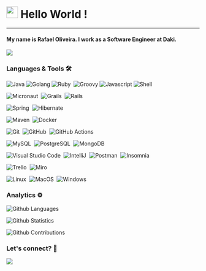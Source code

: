 <h1><img src="https://emojis.slackmojis.com/emojis/images/1531849430/4246/blob-sunglasses.gif?1531849430" width="30"/>
Hello World ! </h1> <hr>

#### My name is <b>Rafael Oliveira</b>. I work as a Software Engineer at <b>Daki</b>.

![](http://estruyf-github.azurewebsites.net/api/VisitorHit?user=oliveira-a-rafael&repo=oliveira-a-rafael&countColorcountColor)

### Languages & Tools 🛠  

![Java](https://img.shields.io/badge/-Java-05122A?style=flat&logo=Java&logoColor=red&color=FFFCAE)&nbsp;![Golang](https://img.shields.io/badge/-Golang-05122A?style=flat&logo=go&color=FFFCAE)&nbsp;![Ruby](https://img.shields.io/badge/-Ruby-05122A?style=flat&logo=ruby&logoColor=red&color=FFFCAE)&nbsp;  ![Groovy](https://img.shields.io/badge/-Groovy-05122A?style=flat&logo=groovy&color=FFFCAE)&nbsp;![Javascript](https://img.shields.io/badge/-Javascript-05122A?style=flat&logo=javascript&color=FFFCAE)&nbsp;![Shell](https://img.shields.io/badge/Shell-05122A?style=flat&logo=gnu-bash&color=FFFCAE)&nbsp;

![Micronaut](https://img.shields.io/badge/-Micronaut-05122A?style=flat&logo=micronaut)&nbsp;
![Grails](https://img.shields.io/badge/-Grails-05122A?style=flat&logo=grails
)&nbsp;
![Rails](https://img.shields.io/badge/-Rails-05122A?style=flat&logo=rubyonrails)&nbsp;

![Spring](https://img.shields.io/badge/-Spring-05122A?style=flat&logo=spring
)&nbsp;
![Hibernate](https://img.shields.io/badge/-Hibernate-05122A?style=flat&logo=hibernate
)&nbsp;

![Maven](https://img.shields.io/badge/-Maven-05122A?style=flat&logo=apache-maven
)&nbsp;
![Docker](https://img.shields.io/badge/-Docker-05122A?style=flat&logo=docker&logoColor=whitte)&nbsp;

![Git](https://img.shields.io/badge/-Git-05122A?style=flat&logo=git)&nbsp;
![GitHub](https://img.shields.io/badge/-GitHub-05122A?style=flat&logo=github)&nbsp;
![GitHub Actions](https://img.shields.io/badge/GitHub%20Actions%20-05122A?style=flat&logo=github-actions
)&nbsp;

![MySQL](https://img.shields.io/badge/-MySQL-05122A?style=flat&logo=mysql
)&nbsp;
![PostgreSQL](https://img.shields.io/badge/-PostgreSQL-05122A?style=flat&logo=postgresql)&nbsp;
![MongoDB](https://img.shields.io/badge/-MongoDB-05122A?style=flat&logo=mongodb)&nbsp;

![Visual Studio Code](https://img.shields.io/badge/-Visual%20Studio%20Code-05122A?style=flat&logo=visual-studio-code&logoColor=007ACC)&nbsp;
![IntelliJ](https://img.shields.io/badge/-IntelliJ-05122A?style=flat&logo=jetbrains)&nbsp;
![Postman](https://img.shields.io/badge/-Postman-05122A?style=flat&logo=postman)&nbsp;
![Insomnia](https://img.shields.io/badge/-Insomnia-05122A?style=flat&logo=insomnia)&nbsp;

![Trello](https://img.shields.io/badge/-Trello-05122A?style=flat&logo=trello
)&nbsp;
![Miro](https://img.shields.io/badge/-Miro-05122A?style=flat&logo=miro
)&nbsp;

![Linux](https://img.shields.io/badge/-Linux-05122A?style=flat&logo=linux
)&nbsp;
![MacOS](https://img.shields.io/badge/-MacOS-05122A?style=flat&logo=apple
)&nbsp;
![Windows](https://img.shields.io/badge/-Windows-05122A?style=flat&logo=windows
)&nbsp;


### Analytics ⚙️

![Github Languages](https://github-readme-stats.vercel.app/api/top-langs/?username=oliveira-a-rafael&layout=default&count_private=true&langs_count=20)

![Github Statistics](https://github-readme-stats.vercel.app/api/?username=oliveira-a-rafael&count_private=true&show_icons=true)

![Github Contributions](https://github-readme-streak-stats.herokuapp.com/?user=oliveira-a-rafael&hide_border=true&count_private=true)

<!-- 
<p align="left">
  <img height="180em" src="https://github-readme-streak-stats.herokuapp.com/?user=oliveira-a-rafael" />
</p>  
  
<p align="left">
<a href="https://github.com/oliveira-a-rafael">
  <img height="240em" src="https://github-readme-stats.vercel.app/api/?username=oliveira-a-rafael&count_private=true&show_icons=true"/>
  <img height="240em" src="https://github-readme-stats.vercel.app/api/top-langs/?username=oliveira-a-rafael&layout=default&langs_count=8&hide=HCL&count_private=true"/>
</a>
</p> -->


### Let's connect? 🤝

<p align="left"><a href="https://www.linkedin.com/in/rafaoliveira85/"><img
src="https://img.shields.io/badge/-LinkedIn-0077B5?style=flat&logo=Linkedin&logoColor=white"/></a>
</p>

